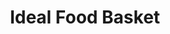 ---
title: "Ideal Food Basket"
url: /new-york/ideal-food-basket-lexington-avenue/
shop: supermarket
---